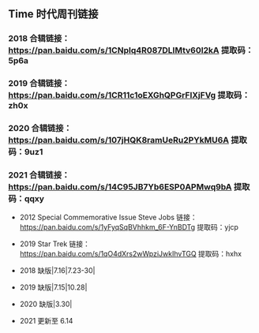 ## Time 时代周刊链接

### 2018 合辑链接：https://pan.baidu.com/s/1CNplq4R087DLIMtv60I2kA 提取码：5p6a

### 2019 合辑链接：https://pan.baidu.com/s/1CR11c1oEXGhQPGrFIXjFVg 提取码：zh0x

### 2020 合辑链接：https://pan.baidu.com/s/107jHQK8ramUeRu2PYkMU6A 提取码：9uz1

### 2021 合辑链接：https://pan.baidu.com/s/14C95JB7Yb6ESP0APMwq9bA 提取码：qqxy 

- 2012 Special Commemorative Issue Steve Jobs 链接：https://pan.baidu.com/s/1yFyqSqBVhhkm_6F-YnBDTg 提取码：yjcp
- 2019 Star Trek 链接：https://pan.baidu.com/s/1qO4dXrs2wWpziJwkIhvTGQ 提取码：hxhx

- 2018 缺版|7.16|7.23-30|
- 2019 缺版|7.15|10.28|
- 2020 缺版|3.30|

- 2021 更新至 6.14
